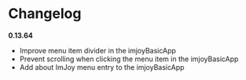 # Changelog

**0.13.64**
 - Improve menu item divider in the imjoyBasicApp
 - Prevent scrolling when clicking the menu item in the imjoyBasicApp
 - Add about ImJoy menu entry to the imjoyBasicApp